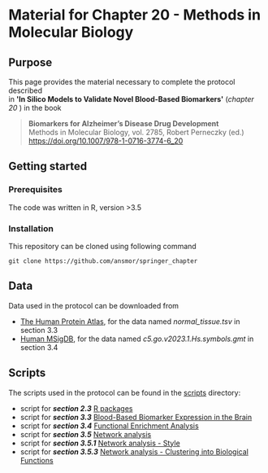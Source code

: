 # Material for Chapter 20 - Methods in Molecular Biology

## Purpose
This page provides the material necessary to complete the protocol described <br>
in <strong>'In Silico Models to Validate Novel Blood-Based Biomarkers'</strong> (<em>chapter 20 </em>) in the book <br>
><strong>Biomarkers for Alzheimer’s Disease Drug Development</strong><br>
Methods in Molecular Biology, vol. 2785, Robert Perneczky (ed.) <br>
https://doi.org/10.1007/978-1-0716-3774-6_20

## Getting started

### Prerequisites
The code was written in R, version >3.5

### Installation
This repository can be cloned using following command <br>
```
git clone https://github.com/ansmor/springer_chapter
```
## Data
Data used in the protocol can be downloaded from
- [The Human Protein Atlas](https://www.proteinatlas.org/about/download), for the data named <em>normal_tissue.tsv</em> in section 3.3
- [Human MSigDB](https://www.gsea-msigdb.org/gsea/msigdb/collections.jsp), for the data named <em>c5.go.v2023.1.Hs.symbols.gmt</em> in section 3.4

## Scripts
The scripts used in the protocol can be found in the [scripts](scripts) directory:<br>

- script for <strong><em>section 2.3</em></strong> [R packages](scripts/section_2.3)<br>
- script for <strong><em>section 3.3</em></strong> [Blood-Based Biomarker Expression in the Brain](scripts/section_3.3)<br>
- script for <strong><em>section 3.4</em></strong> [Functional Enrichment Analysis](scripts/section_3.4)<br>
- script for <strong><em>section 3.5</em></strong> [Network analysis](scripts/section_3.5)<br>
- script for <strong><em>section 3.5.1</em></strong> [Network analysis - Style](scripts/section_3.5.1)<br>
- script for <strong><em>section 3.5.3</em></strong> [Network analysis - Clustering into Biological Functions](scripts/section_3.5.3)<br>
